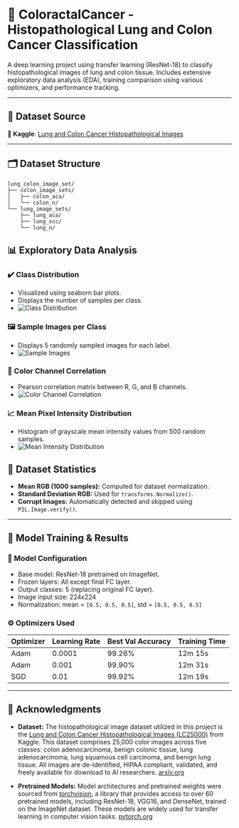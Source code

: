 # 🧬 ColoractalCancer - Histopathological Lung and Colon Cancer Classification

A deep learning project using transfer learning (ResNet-18) to classify histopathological images of lung and colon tissue. Includes extensive exploratory data analysis (EDA), training comparison using various optimizers, and performance tracking.

---

## 🔗 Dataset Source

**📌 Kaggle**: [Lung and Colon Cancer Histopathological Images](https://www.kaggle.com/datasets/andrewmvd/lung-and-colon-cancer-histopathological-images)

---

## 🗂️ Dataset Structure

```plaintext
lung_colon_image_set/
├── colon_image_sets/
│   ├── colon_aca/
│   └── colon_n/
└── lung_image_sets/
    ├── lung_aca/
    ├── lung_scc/
    └── lung_n/
```
## 📊 Exploratory Data Analysis

### ✔️ Class Distribution
- Visualized using seaborn bar plots.
- Displays the number of samples per class.
- ![Class Distribution](path/to/class_distribution.png)

### 🖼️ Sample Images per Class
- Displays 5 randomly sampled images for each label.
- ![Sample Images](path/to/sample_images.png)

### 🔗 Color Channel Correlation
- Pearson correlation matrix between R, G, and B channels.
- ![Color Channel Correlation](path/to/color_channel_correlation.png)

### 📈 Mean Pixel Intensity Distribution
- Histogram of grayscale mean intensity values from 500 random samples.
- ![Mean Intensity Distribution](path/to/mean_intensity_distribution.png)

## 🧪 Dataset Statistics
- **Mean RGB (1000 samples):** Computed for dataset normalization.
- **Standard Deviation RGB:** Used for `transforms.Normalize()`.
- **Corrupt Images:** Automatically detected and skipped using `PIL.Image.verify()`.

---

## 🚀 Model Training & Results

### 🔧 Model Configuration
- Base model: ResNet-18 pretrained on ImageNet.
- Frozen layers: All except final FC layer.
- Output classes: 5 (replacing original FC layer).
- Image input size: 224x224
- Normalization: mean = `[0.5, 0.5, 0.5]`, std = `[0.5, 0.5, 0.5]`

### ⚙️ Optimizers Used

| Optimizer | Learning Rate | Best Val Accuracy | Training Time |
|-----------|---------------|------------------|---------------|
| Adam      | 0.0001        | 99.26%           | 12m 15s       |
| Adam      | 0.001         | 99.90%           | 12m 31s       |
| SGD       | 0.01          | 99.92%           | 12m 19s       |

---

## 🙌 Acknowledgments

- **Dataset:** The histopathological image dataset utilized in this project is the [Lung and Colon Cancer Histopathological Images (LC25000)](https://www.kaggle.com/datasets/andrewmvd/lung-and-colon-cancer-histopathological-images) from Kaggle. This dataset comprises 25,000 color images across five classes: colon adenocarcinoma, benign colonic tissue, lung adenocarcinoma, lung squamous cell carcinoma, and benign lung tissue. All images are de-identified, HIPAA compliant, validated, and freely available for download to AI researchers. [arxiv.org](https://arxiv.org/abs/1912.12142)

- **Pretrained Models:** Model architectures and pretrained weights were sourced from [torchvision](https://pytorch.org/vision/stable/models.html), a library that provides access to over 60 pretrained models, including ResNet-18, VGG16, and DenseNet, trained on the ImageNet dataset. These models are widely used for transfer learning in computer vision tasks. [pytorch.org](https://pytorch.org/vision/stable/models?utm_source=chatgpt.com)
